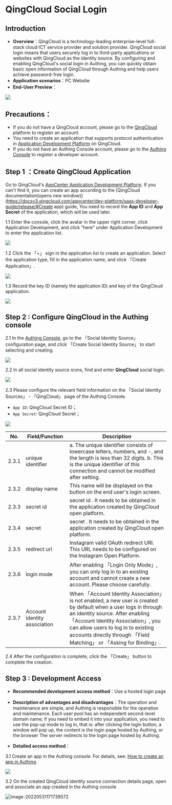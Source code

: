 # QingCloud Social Login

<LastUpdated/>

## Introduction

- **Overview**：QingCloud is a technology-leading enterprise-level full-stack cloud ICT service provider and solution provider. QingCloud social login means that users securely log in to third-party applications or websites with QingCloud as the identity source. By configuring and enabling QingCloud's social login in Authing, you can quickly obtain basic open information of QingCloud through Authing and help users achieve password-free login.
- **Application scenarios**：PC Website
- **End-User Preview**：

<img src='./images/00Result.png' />



## Precautions：

- If you do not have a QingCloud account, please go to the [QingCloud](https://www.qingcloud.com/) platform to register an account.
- You need to create an application that supports protocol authentication in [Application Development Platform](https://appcenter.qingcloud.com/developer/) on QingCloud.
- If you do not have an Authing Console account, please go to the [Authing Console](https://authing.cn/) to register a developer account.

## Step 1 ：Create QingCloud Application

Go to QingCloud's [AppCenter Application Development Platform](https://appcenter.qingcloud.com/developer/ ). If you can't find it, you can create an app according to the [QingCloud documentation(opens new window)](https://docsv3.qingcloud.com/appcenter/dev-platform/saas-developer-guide/release/#Create app) guide, You need to record the **App ID** and **App Secret** of the application, which will be used later.

1.1 Enter the console, click the avatar in the upper right corner, click Application Development, and click "here" under Application Development to enter the application list.

<img src="./images/qingcloud-console.png" >

1.2 Click the 「+」 sign in the application list to create an application. Select the application type, fill in the application name, and click 「Create Application」.

<img src="./images/qingcloud-addapp.png" >

1.3 Record the key ID (namely the application ID) and key of the QingCloud application.

<img src="./images/qingcloud-appid.png" >

## Step 2 : Configure QingCloud in the Authing console

2.1 In the [Authing Console](https://console.authing.cn/), go to the 「Social Identity Source」 configuration page, and click 「Create Social Identity Source」 to start selecting and creating.

<img src="./images/addSocial.png" >

2.2 In all social identity source icons, find and enter **QingCloud** social login.

<img src="./images/02SocialList.png" >

2.3 Please configure the relevant field information on the 「Social Identity Sources」 - 「QingCloud」 page of the Authing Console.

- `App ID`: QingCloud Secret ID；
- `App Secret`: QingCloud Secret；

<img src="./images/authing-addsocial.png" >

| No.   | Field/Function               | Description                                                  |
| ----- | ---------------------------- | ------------------------------------------------------------ |
| 2.3.1 | unique identifier            | a. The unique identifier consists of lowercase letters, numbers, and -, and the length is less than 32 digits. b. This is the unique identifier of this connection and cannot be modified after setting. |
| 2.3.2 | display name                 | This name will be displayed on the button on the end user's login screen. |
| 2.3.3 | secret id                    | secret id . It needs to be obtained in the application created by QingCloud open platform. |
| 2.3.4 | secret                       | secret . It needs to be obtained in the application created by QingCloud open platform. |
| 2.3.5 | redirect url                 | Instagram valid OAuth redirect URI. This URL needs to be configured on the Instagram Open Platform. |
| 2.3.6 | login mode                   | After enabling 「Login Only Mode」, you can only log in to an existing account and cannot create a new account. Please choose carefully. |
| 2.3.7 | Account identity association | When 「Account Identity Association」is not enabled, a new user is created by default when a user logs in through an identity source. After enabling 「Account Identity Association」, you can allow users to log in to existing accounts directly through 「Field Matching」 or 「Asking for Binding」. |

2.4 After the configuration is complete, click the 「Create」 button to complete the creation.

## Step 3 : Development Access

- **Recommended development access method**：Use a hosted login page

- **Description of advantages and disadvantages**：The operation and maintenance are simple, and Authing is responsible for the operation and maintenance. Each user pool has an independent second-level domain name; if you need to embed it into your application, you need to use the pop-up mode to log in, that is: after clicking the login button, a window will pop up, the content is the login page hosted by Authing, or the browser The server redirects to the login page hosted by Authing.

- **Detailed access method**：

3.1 Create an app in the Authing console. For details, see: [How to create an app in Authing](/guides/app-new/create-app/create-app.md).

<img src='./images/openapp.png' />

3.2 On the created QingCloud identity source connection details page, open and associate an app created in the Authing console

![image-20220531171739572](/Users/jasenyang/Documents/gitAuthing/docs/docs/en/connections/qingCloud/images/10login.png)
